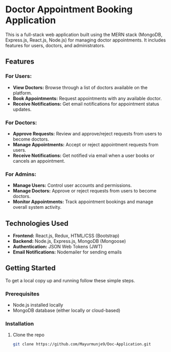 # Doctor Appointment Booking Application

This is a full-stack web application built using the MERN stack (MongoDB, Express.js, React.js, Node.js) for managing doctor appointments. It includes features for users, doctors, and administrators.

## Features

### For Users:

- **View Doctors:** Browse through a list of doctors available on the platform.
- **Book Appointments:** Request appointments with any available doctor.
- **Receive Notifications:** Get email notifications for appointment status updates.

### For Doctors:

- **Approve Requests:** Review and approve/reject requests from users to become doctors.
- **Manage Appointments:** Accept or reject appointment requests from users.
- **Receive Notifications:** Get notified via email when a user books or cancels an appointment.

### For Admins:

- **Manage Users:** Control user accounts and permissions.
- **Manage Doctors:** Approve or reject requests from users to become doctors.
- **Monitor Appointments:** Track appointment bookings and manage overall system activity.

## Technologies Used

- **Frontend:** React.js, Redux, HTML/CSS (Bootstrap)
- **Backend:** Node.js, Express.js, MongoDB (Mongoose)
- **Authentication:** JSON Web Tokens (JWT)
- **Email Notifications:** Nodemailer for sending emails

## Getting Started

To get a local copy up and running follow these simple steps.

### Prerequisites

- Node.js installed locally
- MongoDB database (either locally or cloud-based)

### Installation

1. Clone the repo
   ```sh
   git clone https://github.com/Mayurmunje9/Doc-Application.git
